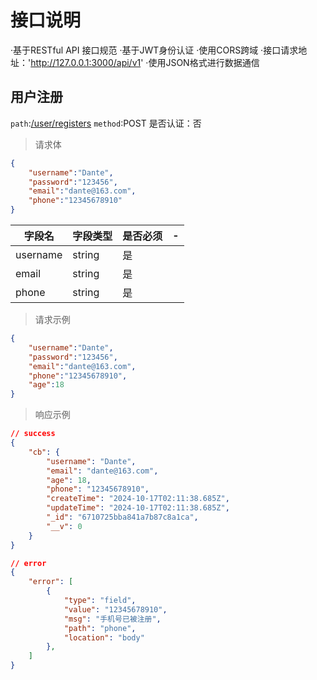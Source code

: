 # 接口说明
·基于RESTful API 接口规范
·基于JWT身份认证
·使用CORS跨域
·接口请求地址：'http://127.0.0.1:3000/api/v1'
·使用JSON格式进行数据通信


## 用户注册
`path`:[/user/registers](http://127.0.0.1:3000/api/v1/user/register)
`method`:POST
是否认证：否

>请求体
```json
{
    "username":"Dante",
    "password":"123456",
    "email":"dante@163.com",
    "phone":"12345678910"
}
```
| 字段名 | 字段类型 | 是否必须 |\- |
| --- | --- | --- | --- |
| username | string | 是 |
| email | string | 是 | 
| phone | string | 是 |

>请求示例
```json
{
    "username":"Dante",
    "password":"123456",
    "email":"dante@163.com",
    "phone":"12345678910",
    "age":18
}
```

>响应示例
```json
// success
{
    "cb": {
        "username": "Dante",
        "email": "dante@163.com",
        "age": 18,
        "phone": "12345678910",
        "createTime": "2024-10-17T02:11:38.685Z",
        "updateTime": "2024-10-17T02:11:38.685Z",
        "_id": "6710725bba841a7b87c8a1ca",
        "__v": 0
    }
}
```

```json
// error
{
    "error": [
        {
            "type": "field",
            "value": "12345678910",
            "msg": "手机号已被注册",
            "path": "phone",
            "location": "body"
        },
    ]
}
```